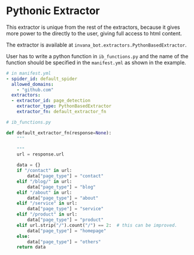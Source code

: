 # Pythonic Extractor


This extractor is unique from the rest of the extractors, because it gives more power
to the directly to the user, giving full access to html content.

The extractor is available at `invana_bot.extractors.PythonBasedExtractor`. 


User has to write a python function in `ib_functions.py` and the name of the function 
should be specified in the `manifest.yml` as shown in the example.



```yaml
# in manifest.yml
- spider_id: default_spider
  allowed_domains:
    - "github.com"
  extractors:
  - extractor_id: page_detection
    extractor_type: PythonBasedExtractor
    extractor_fn: default_extractor_fn
```

```python
# ib_functions.py

def default_extractor_fn(response=None):
    """

    """
    url = response.url

    data = {}
    if "/contact" in url:
        data["page_type"] = "contact"
    elif "/blog/" in url:
        data["page_type"] = "blog"
    elif "/about" in url:
        data["page_type"] = "about"
    elif "/service" in url:
        data["page_type"] = "service"
    elif "/product" in url:
        data["page_type"] = "product"
    elif url.strip("/").count("/") == 2:  # this can be improved.
        data["page_type"] = "homepage"
    else:
        data["page_type"] = "others"
    return data

```